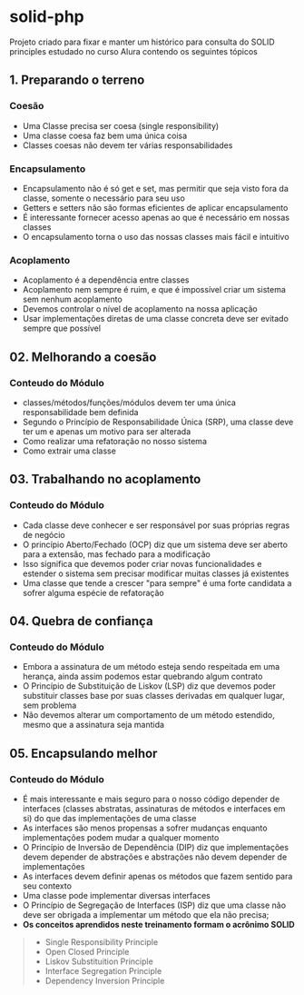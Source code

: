 # solid-php
Projeto criado para fixar e manter um histórico para consulta do SOLID principles estudado no curso Alura contendo os seguintes tópicos

## 1. Preparando o terreno

### Coesão
- Uma Classe precisa ser coesa (single responsibility) 
- Uma classe coesa faz bem uma única coisa
- Classes coesas não devem ter várias responsabilidades

### Encapsulamento
- Encapsulamento não é só get e set, mas permitir que seja visto fora da classe, somente o necessário para seu uso
- Getters e setters não são formas eficientes de aplicar encapsulamento
- É interessante fornecer acesso apenas ao que é necessário em nossas classes
- O encapsulamento torna o uso das nossas classes mais fácil e intuitivo

### Acoplamento
- Acoplamento é a dependência entre classes
- Acoplamento nem sempre é ruim, e que é impossível criar um sistema sem nenhum acoplamento
- Devemos controlar o nível de acoplamento na nossa aplicação
- Usar implementações diretas de uma classe concreta deve ser evitado sempre que possível

## 02. Melhorando a coesão
### Conteudo do Módulo
- classes/métodos/funções/módulos devem ter uma única responsabilidade bem definida
- Segundo o Princípio de Responsabilidade Única (SRP), uma classe deve ter um e apenas um motivo para ser alterada
- Como realizar uma refatoração no nosso sistema
- Como extrair uma classe

## 03. Trabalhando no acoplamento
### Conteudo do Módulo

- Cada classe deve conhecer e ser responsável por suas próprias regras de negócio
- O princípio Aberto/Fechado (OCP) diz que um sistema deve ser aberto para a extensão, mas fechado para a modificação
- Isso significa que devemos poder criar novas funcionalidades e estender o sistema sem precisar modificar muitas classes já existentes
- Uma classe que tende a crescer "para sempre" é uma forte candidata a sofrer alguma espécie de refatoração

## 04. Quebra de confiança
### Conteudo do Módulo

- Embora a assinatura de um método esteja sendo respeitada em uma herança, ainda assim podemos estar quebrando algum contrato
- O Princípio de Substituição de Liskov (LSP) diz que devemos poder substituir classes base por suas classes derivadas em qualquer lugar, sem problema
- Não devemos alterar um comportamento de um método estendido, mesmo que a assinatura seja mantida

## 05. Encapsulando melhor
### Conteudo do Módulo

- É mais interessante e mais seguro para o nosso código depender de interfaces (classes abstratas, assinaturas de métodos e interfaces em si) do que das implementações de uma classe
- As interfaces são menos propensas a sofrer mudanças enquanto implementações podem mudar a qualquer momento
- O Princípio de Inversão de Dependência (DIP) diz que implementações devem depender de abstrações e abstrações não devem depender de implementações
- As interfaces devem definir apenas os métodos que fazem sentido para seu contexto
- Uma classe pode implementar diversas interfaces
- O Princípio de Segregação de Interfaces (ISP) diz que uma classe não deve ser obrigada a implementar um método que ela não precisa;
- **Os conceitos aprendidos neste treinamento formam o acrônimo SOLID**
>- Single Responsibility Principle
>- Open Closed Principle
>- Liskov Substituition Principle
>- Interface Segregation Principle
>- Dependency Inversion Principle
